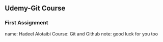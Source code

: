 ## Udemy-Git Course
### First Assignment

name: Hadeel Alotaibi
Course: Git and Github
note: good luck for you too
